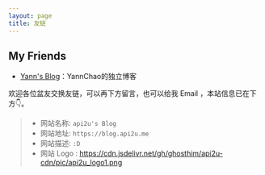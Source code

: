 ```yaml
---
layout: page
title: 友链
---
```


## My Friends

- [Yann's Blog](https://blog.geekzhao.me/)：YannChao的独立博客



欢迎各位盆友交换友链，可以再下方留言，也可以给我 Email ，本站信息已在下方👇。

> - 网站名称: `api2u's Blog`
> - 网站地址: `https://blog.api2u.me`
> - 网站描述: `:D`
> - 网站 Logo : https://cdn.jsdelivr.net/gh/ghosthim/api2u-cdn/pic/api2u_logo1.png
